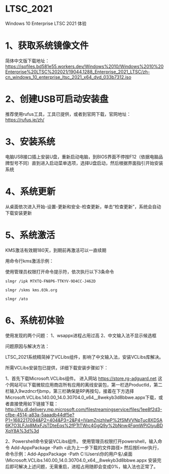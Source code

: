 # LTSC_2021
Windows 10 Enterprise LTSC 2021 体验

#  1、获取系统镜像文件
简体中文版下载地址：
https://isofiles.bd581e55.workers.dev/Windows%2010/Windows%2010%20Enterprise%20LTSC%202021/19044.1288_Enterprise_2021_LTSC/zh-cn_windows_10_enterprise_ltsc_2021_x64_dvd_033b7312.iso

# 2、创建USB可启动安装盘
推荐使用rufus工具，工具已提供，或者到官网下载，官网地址：https://rufus.ie/zh/

# 3、安装系统
电脑USB接口插上安装U盘，重新启动电脑，到BIOS界面不停按F12（依据电脑品牌型号不同）直到进入启动菜单选项，选择U盘启动，然后根据界面指引开始安装系统

# 4、系统更新
从桌面依次进入开始-设置-更新和安全-检查更新，单击“检查更新”，系统会自动下载安装更新

# 5、系统激活
KMS激活有效期180天，到期前再激活可以一直续期

用命令行kms激活示例：

使用管理员权限打开命令提示符，依次执行以下3条命令

    slmgr /ipk M7XTQ-FN8P6-TTKYV-9D4CC-J462D 

    slmgr /skms kms.03k.org 

    slmgr /ato 

# 6、系统初体验

使用发现的两个问题：
1、wsappx进程占用过高 
2、中文输入法不显示候选框

问题原因与解决方法：

LTSC_2021系统精简掉了VCLibs组件，影响了中文输入法，安装VCLibs库解决。

所需VCLibs安装包已提供，详细下载安装步骤如下：

1、首先下载Microsoft.VCLibs组件。
进入网站 https://store.rg-adguard.net 这个网站可以下载微软应用商店所有应用的离线安装包，第一栏选ProductId，第二栏输入9wzdncrfjbmp，第三栏确保是RP再按勾，接着在下方选择Microsoft.VCLibs.140.00_14.0.30704.0_x64__8wekyb3d8bbwe.appx下载，或者直接使用如下链接下载：http://tlu.dl.delivery.mp.microsoft.com/filestreamingservice/files/1ee8f2d3-cfbe-4514-a83a-5aaadb44df5e?P1=1682217094&P2=404&P3=2&P4=IVamZnjzhIwP%2fSMVVNpTuc8XDSA6K7O3LFJq8MixFJsTDteEqs%2fPTtTWrc4GgQ9y%2bNnw4FqmWPiOiyuBDXpY8A%3d%3d

2、Powershell命令安装VCLibs组件。
使用管理员权限打开powershell，输入命令 Add-AppxPackage -Path <此为上一步下载的文件路径>
然后按Enter执行，命令示例：Add-AppxPackage -Path C:\Users\你的用户名\桌面\Microsoft.VCLibs.140.00_14.0.30704.0_x64__8wekyb3d8bbwe.appx 
安装完后即可解决上述问题，无需重启，进程占用随即会变成0%，输入法也正常了。
